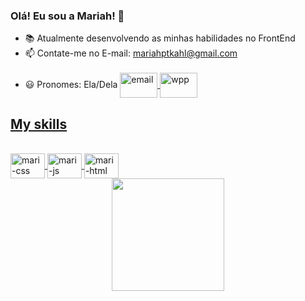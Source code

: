 ### Olá! Eu sou a Mariah! 👋



- 📚 Atualmente desenvolvendo as minhas habilidades no FrontEnd
- 📫 Contate-me no E-mail: mariahptkahl@gmail.com
- 😃 Pronomes: Ela/Dela
   <div style= "display: inline-block"><br>
     <a href="mailto:mariahptkahl@gmail.com">
        <img align="center" alt=email height="40" width="60" src="https://img.shields.io/badge/Gmail-D14836?style=for-the-badge&logo=gmail&logoColor=white">
     </a>
     <a class="whatsapp-link" href="https://web.whatsapp.com/send?phone=47989094234" target="_blank">
        <img align="center" alt=wpp height="40" width="60" src="https://img.shields.io/badge/WhatsApp-25D366?style=for-the-badge&logo=whatsapp&logoColor=white">
     </a>
   </div>
<div>
  <a href="https://github.com/Mariahptkahl">
    <h2> My skills </h2>
</div>
 <div style= "display: inline_block"><br>
  <img align="center" alt=mari-css height="40" width="55" src="https://cdn.jsdelivr.net/gh/devicons/devicon/icons/css3/css3-original.svg">
  <img align="center" alt=mari-js height="40" width="55" src="https://cdn.jsdelivr.net/gh/devicons/devicon/icons/javascript/javascript-original.svg">
  <img align="center" alt=mari-html height="40" width="55" src="https://cdn.jsdelivr.net/gh/devicons/devicon/icons/html5/html5-original.svg">
</div>
 
   
 <div align="center">
  <a href="https://github.com/Mariahptkahl">
  <img height="180em" src="https://github-readme-stats.vercel.app/api?username=Mariahptkahl&show_icons=true&theme=dracula&include_all_commits=true&count_private=true"/>
</div>


